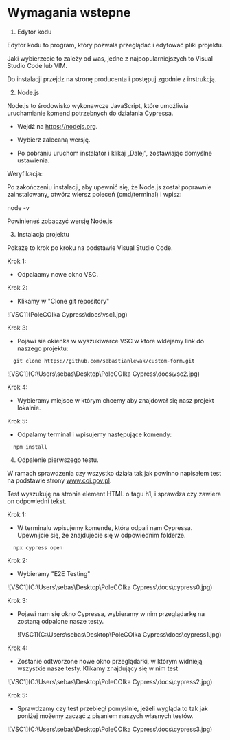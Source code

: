 # Wymagania wstepne

1. Edytor kodu

Edytor kodu to program, który pozwala przeglądać i edytować pliki projektu.

Jaki wybierzecie to zależy od was, jedne z najpopularniejszych to Visual Studio Code lub VIM.

Do instalacji przejdz na stronę producenta i postępuj zgodnie z instrukcją.

2. Node.js

Node.js to środowisko wykonawcze JavaScript, które umożliwia uruchamianie komend potrzebnych do działania Cypressa.

- Wejdź na https://nodejs.org.

- Wybierz zalecaną wersję.

- Po pobraniu uruchom instalator i klikaj „Dalej”, zostawiając domyślne ustawienia.

Weryfikacja:

Po zakończeniu instalacji, aby upewnić się, że Node.js został poprawnie zainstalowany, otwórz wiersz poleceń (cmd/terminal) i wpisz:

node -v

Powinieneś zobaczyć wersję Node.js

3. Instalacja projektu

Pokażę to krok po kroku na podstawie Visual Studio Code.

Krok 1:

- Odpalaamy nowe okno VSC.

Krok 2:

- Klikamy w "Clone git repository"

![VSC1](PoleCOIka Cypress\docs\vsc1.jpg)

Krok 3:

- Pojawi sie okienka w wyszukiwarce VSC w które wklejamy link do naszego projektu:

```console
  git clone https://github.com/sebastianlewak/custom-form.git
```

![VSC1](C:\Users\sebas\Desktop\PoleCOIka Cypress\docs\vsc2.jpg)

Krok 4:

- Wybieramy miejsce w którym chcemy aby znajdował się nasz projekt lokalnie.

Krok 5:

- Odpalamy terminal i wpisujemy następujące komendy:

```console
  npm install
```

4. Odpalenie pierwszego testu.

W ramach sprawdzenia czy wszystko działa tak jak powinno napisałem test na podstawie strony www.coi.gov.pl.

Test wyszukuję na stronie element HTML o tagu h1, i sprawdza czy zawiera on odpowiedni tekst.

Krok 1:

- W terminalu wpisujemy komende, która odpali nam Cypressa. Upewnijcie się, że znajdujecie się w odpowiednim folderze.

```console
  npx cypress open
```

Krok 2:

- Wybieramy "E2E Testing"

![VSC1](C:\Users\sebas\Desktop\PoleCOIka Cypress\docs\cypress0.jpg)

Krok 3:

- Pojawi nam się okno Cypressa, wybieramy w nim przeglądarkę na zostaną odpalone nasze testy.

  ![VSC1](C:\Users\sebas\Desktop\PoleCOIka Cypress\docs\cypress1.jpg)

Krok 4:

- Zostanie odtworzone nowe okno przeglądarki, w którym widnieją wszystkie nasze testy. Klikamy znajdujący się w nim test

![VSC1](C:\Users\sebas\Desktop\PoleCOIka Cypress\docs\cypress2.jpg)

Krok 5:

- Sprawdzamy czy test przebiegł pomyślnie, jeżeli wygląda to tak jak poniżej możemy zacząć z pisaniem naszych własnych testów.

![VSC1](C:\Users\sebas\Desktop\PoleCOIka Cypress\docs\cypress3.jpg)
